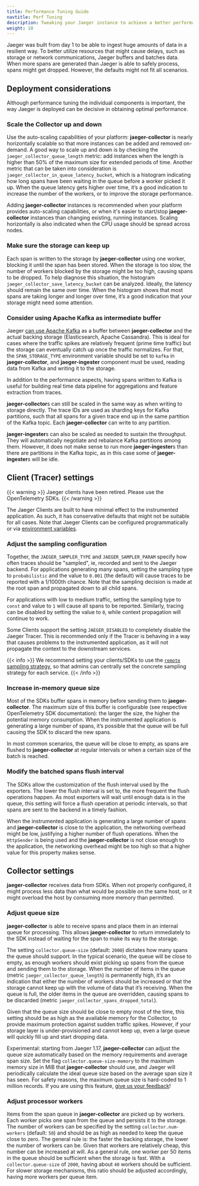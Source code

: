 ```yaml
---
title: Performance Tuning Guide
navtitle: Perf Tuning
description: Tweaking your Jaeger instance to achieve a better performance
weight: 10
---
```


Jaeger was built from day 1 to be able to ingest huge amounts of data in a resilient way. To better utilize resources that might cause delays, such as storage or network communications, Jaeger buffers and batches data. When more spans are generated than Jaeger is able to safely process, spans might get dropped. However, the defaults might not fit all scenarios.

## Deployment considerations

Although performance tuning the individual components is important, the way Jaeger is deployed can be decisive in obtaining optimal performance.

### Scale the Collector up and down

Use the auto-scaling capabilities of your platform: **jaeger-collector** is nearly horizontally scalable so that more instances can be added and removed on-demand. A good way to scale up and down is by checking the `jaeger_collector_queue_length` metric: add instances when the length is higher than 50% of the maximum size for extended periods of time. Another metric that can be taken into consideration is `jaeger_collector_in_queue_latency_bucket`, which is a histogram indicating how long spans have been waiting in the queue before a worker picked it up. When the queue latency gets higher over time, it’s a good indication to increase the number of the workers, or to improve the storage performance.

Adding **jaeger-collector** instances is recommended when your platform provides auto-scaling capabilities, or when it's easier to start/stop **jaeger-collector** instances than changing existing, running instances. Scaling horizontally is also indicated when the CPU usage should be spread across nodes.

### Make sure the storage can keep up

Each span is written to the storage by **jaeger-collector** using one worker, blocking it until the span has been stored. When the storage is too slow, the number of workers blocked by the storage might be too high, causing spans to be dropped. To help diagnose this situation, the histogram `jaeger_collector_save_latency_bucket` can be analyzed. Ideally, the latency should remain the same over time. When the histogram shows that most spans are taking longer and longer over time, it’s a good indication that your storage might need some attention.

### Consider using Apache Kafka as intermediate buffer

Jaeger [can use Apache Kafka](../architecture/) as a buffer between **jaeger-collector** and the actual backing storage (Elasticsearch, Apache Cassandra). This is ideal for cases where the traffic spikes are relatively frequent (prime time traffic) but the storage can eventually catch up once the traffic normalizes. For that, the `SPAN_STORAGE_TYPE` environment variable should be set to `kafka` in  **jaeger-collector**, and **jaeger-ingester** component must be used, reading data from Kafka and writing it to the storage.

In addition to the performance aspects, having spans written to Kafka is useful for building real time data pipeline for aggregations and feature extraction from traces.

**jaeger-collector**s can still be scaled in the same way as when writing to storage directly. The trace IDs are used as sharding keys for Kafka partitions, such that all spans for a given trace end up in the same partition of the Kafka topic. Each **jaeger-collector** can write to any partition.

**jaeger-ingester**s can also be scaled as needed to sustain the throughput. They will automatically negotiate and rebalance Kafka partitions among them. However, it does not make sense to run more **jaeger-ingester**s than there are partitions in the Kafka topic, as in this case some of **jaeger-ingester**s will be idle.

## Client (Tracer) settings

{{< warning >}}
Jaeger clients have been retired. Please use the OpenTelemetry SDKs.
{{< /warning >}}

The Jaeger Clients are built to have minimal effect to the instrumented application. As such, it has conservative defaults that might not be suitable for all cases. Note that Jaeger Clients can be configured programmatically or via [environment variables](../client-features/).

### Adjust the sampling configuration

Together, the `JAEGER_SAMPLER_TYPE` and `JAEGER_SAMPLER_PARAM` specify how often traces should be "sampled", ie, recorded and sent to the Jaeger backend. For applications generating many spans, setting the sampling type to `probabilistic` and the value to `0.001` (the default) will cause traces to be reported with a 1/1000th chance. Note that the sampling decision is made at the root span and propagated down to all child spans.

For applications with low to medium traffic, setting the sampling type to `const` and value to `1` will cause all spans to be reported. Similarly, tracing can be disabled by setting the value to `0`, while context propagation will continue to work.

Some Clients support the setting `JAEGER_DISABLED` to completely disable the Jaeger Tracer. This is recommended only if the Tracer is behaving in a way that causes problems to the instrumented application, as it will not propagate the context to the downstream services.

{{< info >}}
We recommend setting your clients/SDKs to use the [`remote` sampling strategy](../sampling/#remote-sampling), so that admins can centrally set the concrete sampling strategy for each service.
{{< /info >}}

### Increase in-memory queue size

Most of the SDKs buffer spans in memory before sending them to **jaeger-collector**. The maximum size of this buffer is configurable (see respective OpenTelemetry SDK documentation): the larger the size, the higher the potential memory consumption. When the instrumented application is generating a large number of spans, it’s possible that the queue will be full causing the SDK to discard the new spans.

In most common scenarios, the queue will be close to empty, as spans are flushed to **jaeger-collector** at regular intervals or when a certain size of the batch is reached.

### Modify the batched spans flush interval

The SDKs allow the customization of the flush interval used by the exporters. The lower the flush interval is set to, the more frequent the flush operations happen. As most exporters will wait until enough data is in the queue, this setting will force a flush operation at periodic intervals, so that spans are sent to the backend in a timely fashion.

When the instrumented application is generating a large number of spans and **jaeger-collector** is close to the application, the networking overhead might be low, justifying a higher number of flush operations. When the `HttpSender` is being used and the **jaeger-collector** is not close enough to the application, the networking overhead might be too high so that a higher value for this property makes sense.

## Collector settings

**jaeger-collector** receives data from SDKs. When not properly configured, it might process less data than what would be possible on the same host, or it might overload the host by consuming more memory than permitted.

### Adjust queue size

**jaeger-collector** is able to receive spans and place them in an internal queue for processing. This allows **jaeger-collector** to return immediately to the SDK instead of waiting for the span to make its way to the storage.

The setting `collector.queue-size` (default: `2000`) dictates how many spans the queue should support. In the typical scenario, the queue will be close to empty, as enough workers should exist picking up spans from the queue and sending them to the storage. When the number of items in the queue (metric `jaeger_collector_queue_length`) is permanently high, it’s an indication that either the number of workers should be increased or that the storage cannot keep up with the volume of data that it’s receiving. When the queue is full, the older items in the queue are overridden, causing spans to be discarded (metric `jaeger_collector_spans_dropped_total`).

Given that the queue size should be close to empty most of the time, this setting should be as high as the available memory for the Collector, to provide maximum protection against sudden traffic spikes. However, if your storage layer is under-provisioned and cannot keep up, even a large queue will quickly fill up and start dropping data.

Experimental: starting from Jaeger 1.17, **jaeger-collector** can adjust the queue size automatically based on the memory requirements and average span size. Set the flag `collector.queue-size-memory` to the maximum memory size in MiB that **jaeger-collector** should use, and Jaeger will periodically calculate the ideal queue size based on the average span size it has seen. For safety reasons, the maximum queue size is hard-coded to 1 million records. If you are using this feature, [give us your feedback](https://www.jaegertracing.io/get-in-touch/)!

### Adjust processor workers

Items from the span queue in **jaeger-collector** are picked up by workers. Each worker picks one span from the queue and persists it to the storage. The number of workers can be specified by the setting `collector.num-workers` (default: `50`) and should be as high as needed to keep the queue close to zero. The general rule is: the faster the backing storage, the lower the number of workers can be. Given that workers are relatively cheap, this number can be increased at will. As a general rule, one worker per 50 items in the queue should be sufficient when the storage is fast. With a `collector.queue-size` of `2000`, having about `40` workers should be sufficient. For slower storage mechanisms, this ratio should be adjusted accordingly, having more workers per queue item.
